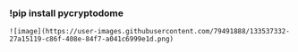 ### !pip install pycryptodome
```
![image](https://user-images.githubusercontent.com/79491888/133537332-27a15119-c86f-408e-84f7-a041c6999e1d.png)

```
